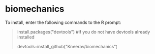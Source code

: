 # biomechanics

To install, enter the following commands to the R prompt:

>install.packages("devtools") #if you do not have devtools already installed
>
>devtools::install_github("Kneerav/biomechanics")
